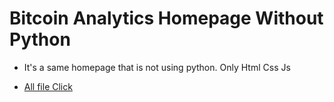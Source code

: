 # Bitcoin Analytics Homepage Without Python

- It's a same homepage that is not using python. Only Html Css Js  
  
- [All file Click](/README.md)